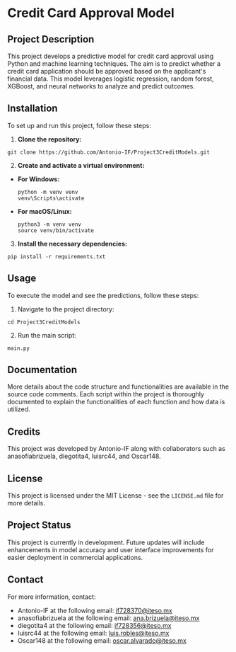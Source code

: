 # Credit Card Approval Model

## Project Description
This project develops a predictive model for credit card approval using Python and machine learning techniques. The aim is to predict whether a credit card application should be approved based on the applicant's financial data. This model leverages logistic regression, random forest, XGBoost, and neural networks to analyze and predict outcomes.

## Installation
To set up and run this project, follow these steps:

1. **Clone the repository:**

```
git clone https://github.com/Antonio-IF/Project3CreditModels.git
```


2. **Create and activate a virtual environment:**

- **For Windows:**
  ```
  python -m venv venv
  venv\Scripts\activate
  ```

- **For macOS/Linux:**
  ```
  python3 -m venv venv
  source venv/bin/activate
  ```

3. **Install the necessary dependencies:**

```
pip install -r requirements.txt
```


## Usage
To execute the model and see the predictions, follow these steps:

1. Navigate to the project directory:

```
cd Project3CreditModels
```


2. Run the main script:

`main.py`


## Documentation
More details about the code structure and functionalities are available in the source code comments. Each script within the project is thoroughly documented to explain the functionalities of each function and how data is utilized.

## Credits
This project was developed by Antonio-IF along with collaborators such as anasofiabrizuela, diegotita4, luisrc44, and Oscar148.

## License
This project is licensed under the MIT License - see the `LICENSE.md` file for more details.

## Project Status
This project is currently in development. Future updates will include enhancements in model accuracy and user interface improvements for easier deployment in commercial applications.

## Contact
For more information, contact:

- Antonio-IF at the following email: if728370@iteso.mx
- anasofiabrizuela at the following email: ana.brizuela@iteso.mx
- diegotita4 at the following email: if728356@iteso.mx
- luisrc44 at the following email: luis.robles@iteso.mx
- Oscar148 at the following email: oscar.alvarado@iteso.mx
